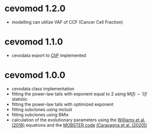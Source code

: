 
# cevomod 1.2.0

* modelling can utilize VAF of CCF (Cancer Cell Fraction)

# cevomod 1.1.0

* cevodata export to [CliP](https://github.com/wwylab/CliP) implemented

# cevomod 1.0.0

* cevodata class implementation
* fitting the power-law tails with exponent equal to 2 using $M(f) \sim 1/f$ statistic
* fitting the power-law tails with optimized exponent
* fitting subclones using mclust
* fitting subclones using BMix
* calculation of the evolutionary parameters using the [Williams et al. (2018)](https://doi.org/10.1038/s41588-018-0128-6) equations and the [MOBSTER code](https://github.com/caravagnalab/mobster/blob/master/R/evodynamics.R) [(Caravagna et al. (2020))](https://doi.org/10.1038/s41588-020-0675-5)

